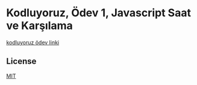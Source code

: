 # Kodluyoruz, Ödev 1, Javascript Saat ve Karşılama

[kodluyoruz ödev linki](https://app.patika.dev/egitimler/react-native-ile-mobile-app-patikasi/javascript/odev1)

## License

[MIT](https://choosealicense.com/licenses/mit/)

